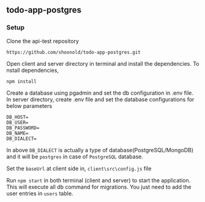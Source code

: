 ## todo-app-postgres

### Setup

Clone the api-test repository
```
https://github.com/shoonold/todo-app-postgres.git
```
Open client and server directory in terminal and install the dependencies. To nstall dependencies,
```
npm install
```
Create a database using pgadmin and set the db configuration in .env file. In server directory, create .env file and set the database configurations for below parameters
```
DB_HOST=
DB_USER=
DB_PASSWORD=
DB_NAME=
DB_DIALECT=

```
In above `DB_DIALECT` is actually a type of database(PostgreSQL/MongoDB) and it will be `postgres` in case of `PostgreSQL` database.

Set the `baseUrl` at client side in, `client\src\config.js` file

Run `npm start` in both terminal (client and server) to start the application. This will execute all db command for migrations. You just need to add the user entries in `users` table.
